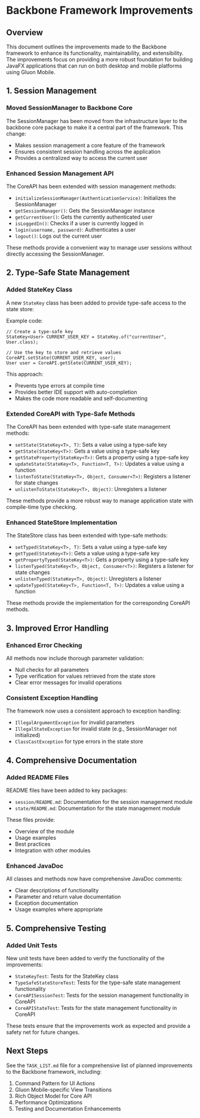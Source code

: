 # Backbone Framework Improvements

## Overview

This document outlines the improvements made to the Backbone framework to enhance its functionality, maintainability, and extensibility. The improvements focus on providing a more robust foundation for building JavaFX applications that can run on both desktop and mobile platforms using Gluon Mobile.

## 1. Session Management

### Moved SessionManager to Backbone Core

The SessionManager has been moved from the infrastructure layer to the backbone core package to make it a central part of the framework. This change:

- Makes session management a core feature of the framework
- Ensures consistent session handling across the application
- Provides a centralized way to access the current user

### Enhanced Session Management API

The CoreAPI has been extended with session management methods:

- `initializeSessionManager(AuthenticationService)`: Initializes the SessionManager
- `getSessionManager()`: Gets the SessionManager instance
- `getCurrentUser()`: Gets the currently authenticated user
- `isLoggedIn()`: Checks if a user is currently logged in
- `login(username, password)`: Authenticates a user
- `logout()`: Logs out the current user

These methods provide a convenient way to manage user sessions without directly accessing the SessionManager.

## 2. Type-Safe State Management

### Added StateKey Class

A new `StateKey` class has been added to provide type-safe access to the state store:

Example code:
```
// Create a type-safe key
StateKey<User> CURRENT_USER_KEY = StateKey.of("currentUser", User.class);

// Use the key to store and retrieve values
CoreAPI.setState(CURRENT_USER_KEY, user);
User user = CoreAPI.getState(CURRENT_USER_KEY);
```

This approach:
- Prevents type errors at compile time
- Provides better IDE support with auto-completion
- Makes the code more readable and self-documenting

### Extended CoreAPI with Type-Safe Methods

The CoreAPI has been extended with type-safe state management methods:

- `setState(StateKey<T>, T)`: Sets a value using a type-safe key
- `getState(StateKey<T>)`: Gets a value using a type-safe key
- `getStateProperty(StateKey<T>)`: Gets a property using a type-safe key
- `updateState(StateKey<T>, Function<T, T>)`: Updates a value using a function
- `listenToState(StateKey<T>, Object, Consumer<T>)`: Registers a listener for state changes
- `unlistenToState(StateKey<T>, Object)`: Unregisters a listener

These methods provide a more robust way to manage application state with compile-time type checking.

### Enhanced StateStore Implementation

The StateStore class has been extended with type-safe methods:

- `setTyped(StateKey<T>, T)`: Sets a value using a type-safe key
- `getTyped(StateKey<T>)`: Gets a value using a type-safe key
- `getPropertyTyped(StateKey<T>)`: Gets a property using a type-safe key
- `listenTyped(StateKey<T>, Object, Consumer<T>)`: Registers a listener for state changes
- `unlistenTyped(StateKey<T>, Object)`: Unregisters a listener
- `updateTyped(StateKey<T>, Function<T, T>)`: Updates a value using a function

These methods provide the implementation for the corresponding CoreAPI methods.

## 3. Improved Error Handling

### Enhanced Error Checking

All methods now include thorough parameter validation:

- Null checks for all parameters
- Type verification for values retrieved from the state store
- Clear error messages for invalid operations

### Consistent Exception Handling

The framework now uses a consistent approach to exception handling:

- `IllegalArgumentException` for invalid parameters
- `IllegalStateException` for invalid state (e.g., SessionManager not initialized)
- `ClassCastException` for type errors in the state store

## 4. Comprehensive Documentation

### Added README Files

README files have been added to key packages:

- `session/README.md`: Documentation for the session management module
- `state/README.md`: Documentation for the state management module

These files provide:
- Overview of the module
- Usage examples
- Best practices
- Integration with other modules

### Enhanced JavaDoc

All classes and methods now have comprehensive JavaDoc comments:

- Clear descriptions of functionality
- Parameter and return value documentation
- Exception documentation
- Usage examples where appropriate

## 5. Comprehensive Testing

### Added Unit Tests

New unit tests have been added to verify the functionality of the improvements:

- `StateKeyTest`: Tests for the StateKey class
- `TypeSafeStateStoreTest`: Tests for the type-safe state management functionality
- `CoreAPISessionTest`: Tests for the session management functionality in CoreAPI
- `CoreAPIStateTest`: Tests for the state management functionality in CoreAPI

These tests ensure that the improvements work as expected and provide a safety net for future changes.

## Next Steps

See the `TASK_LIST.md` file for a comprehensive list of planned improvements to the Backbone framework, including:

1. Command Pattern for UI Actions
2. Gluon Mobile-specific View Transitions
3. Rich Object Model for Core API
4. Performance Optimizations
5. Testing and Documentation Enhancements
